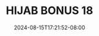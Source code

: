 --- 
title: "HIJAB BONUS 18"
description: "nonton bokep HIJAB BONUS 18 gratis    "
date: 2024-08-15T17:21:52-08:00
file_code: "5n9doidgq9pk"
draft: false
cover: "02pevmya9s0b2zjc.jpg"
tags: ["HIJAB", "BONUS", "bokep-indo", "bokep-viral", "bokep-ig"]
length: 446
fld_id: "1391198"
foldername: ".NURILAHIJAB18Video"
categories: [".NURILAHIJAB18Video"]
views: 140
---